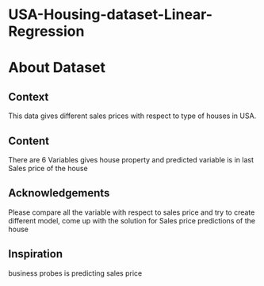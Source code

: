 # USA-Housing-dataset-Linear-Regression



# About Dataset


## Context 
This data gives different sales prices with respect to type of houses in USA.


## Content 
There are 6 Variables gives house property and predicted variable is in last Sales price of the house


## Acknowledgements
Please compare all the variable with respect to sales price and try to create different model, come up with the solution for Sales price predictions of the house 


## Inspiration
business probes is predicting sales price

